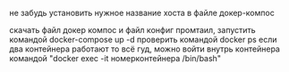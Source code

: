 не забудь установить нужное название хоста в файле докер-компос

скачать файл докер компос и файл конфиг промтаил, запустить командой docker-compose up -d проверить командой docker ps если два контейнера работают то всё гуд, можно войти внутрь контейнера командой "docker exec -it номерконтейнера /bin/bash"
